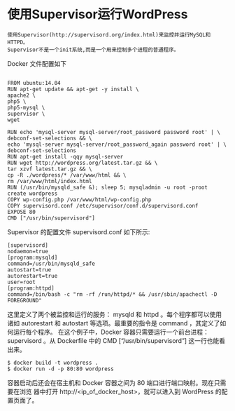 # 使用Supervisor运行WordPress

    使用Supervisor(http://supervisord.org/index.html)来监控并运行MySQL和HTTPD。
    Supervisor不是一个init系统,而是一个用来控制多个进程的普通程序。
    
    
Docker 文件配置如下
``` 

FROM ubuntu:14.04
RUN apt-get update && apt-get -y install \
apache2 \
php5 \
php5-mysql \
supervisor \
wget

RUN echo 'mysql-server mysql-server/root_password password root' | \
debconf-set-selections && \
echo 'mysql-server mysql-server/root_password_again password root' | \
debconf-set-selections
RUN apt-get install -qqy mysql-server
RUN wget http://wordpress.org/latest.tar.gz && \
tar xzvf latest.tar.gz && \
cp -R ./wordpress/* /var/www/html && \
rm /var/www/html/index.html
RUN (/usr/bin/mysqld_safe &); sleep 5; mysqladmin -u root -proot create wordpress
COPY wp-config.php /var/www/html/wp-config.php
COPY supervisord.conf /etc/supervisor/conf.d/supervisord.conf
EXPOSE 80
CMD ["/usr/bin/supervisord"]
```
Supervisor 的配置文件 supervisord.conf 如下所示:
``` 
[supervisord]
nodaemon=true
[program:mysqld]
command=/usr/bin/mysqld_safe
autostart=true
autorestart=true
user=root
[program:httpd]
command=/bin/bash -c "rm -rf /run/httpd/* && /usr/sbin/apachectl -D FOREGROUND"

```
这里定义了两个被监控和运行的服务： mysqld 和 httpd 。每个程序都可以使用诸如
autorestart 和 autostart 等选项。最重要的指令是 command ，其定义了如何运行每个程序。
在这个例子中，Docker 容器只需要运行一个前台进程： supervisord 。从 Dockerfile 中的
CMD [“/usr/bin/supervisord”] 这一行也能看出来。

    $ docker build -t wordpress .
    $ docker run -d -p 80:80 wordpress



容器启动后还会在宿主机和 Docker 容器之间为 80 端口进行端口映射。现在只需要在浏览
器中打开 http://<ip_of_docker_host>，就可以进入到 WordPress 的配置页面了。